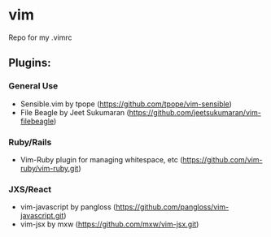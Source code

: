 # vim
Repo for my .vimrc

## Plugins:

### General Use
- Sensible.vim by tpope (https://github.com/tpope/vim-sensible)
- File Beagle by Jeet Sukumaran (https://github.com/jeetsukumaran/vim-filebeagle)

### Ruby/Rails
- Vim-Ruby plugin for managing whitespace, etc (https://github.com/vim-ruby/vim-ruby.git)

### JXS/React
- vim-javascript by pangloss (https://github.com/pangloss/vim-javascript.git)
- vim-jsx by mxw (https://github.com/mxw/vim-jsx.git)
